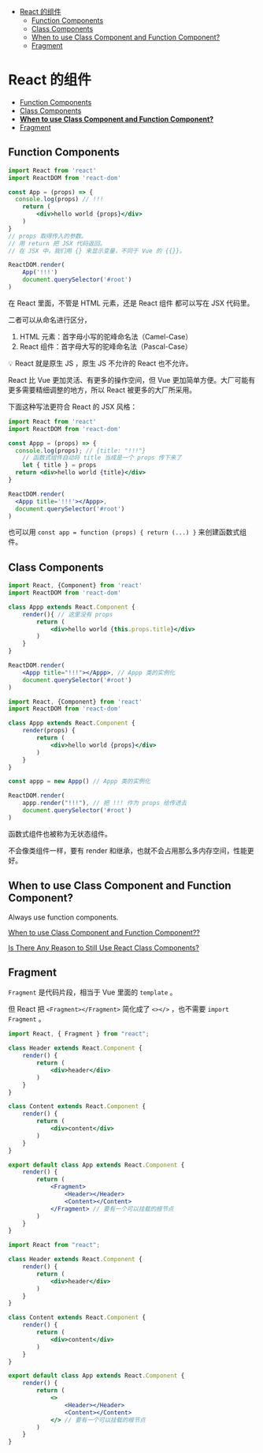 - [React 的组件](#react-的组件)
  - [Function Components](#function-components)
  - [Class Components](#class-components)
  - [When to use Class Component and Function Component?](#when-to-use-class-component-and-function-component)
  - [Fragment](#fragment)

# React 的组件

  - [Function Components](#function-components)
  - [Class Components](#class-components)
  - [**When to use Class Component and Function Component?**](#when-to-use-class-component-and-function-component)
  - [Fragment](#fragment)

## Function Components

```jsx
import React from 'react'
import ReactDOM from 'react-dom'

const App = (props) => {
  console.log(props) // !!!
	return (
		<div>hello world {props}</div>
	)
}
// props 取得传入的参数。
// 用 return 把 JSX 代码返回。
// 在 JSX 中，我们用 {} 来显示变量，不同于 Vue 的 {{}}。

ReactDOM.render(
	App('!!!')
	document.querySelector('#root')
)
```

在 React 里面，不管是 HTML 元素，还是 React 组件 都可以写在 JSX 代码里。

二者可以从命名进行区分，

1. HTML 元素：首字母小写的驼峰命名法（Camel-Case）
2. React 组件：首字母大写的驼峰命名法（Pascal-Case）

<aside>
💡 React 就是原生 JS ，原生 JS 不允许的 React 也不允许。

React 比 Vue 更加灵活、有更多的操作空间，但 Vue 更加简单方便。大厂可能有更多需要精细调整的地方，所以 React 被更多的大厂所采用。

</aside>

下面这种写法更符合 React 的 JSX 风格：

```jsx
import React from 'react'
import ReactDOM from 'react-dom'

const Appp = (props) => {
  console.log(props); // {title: "!!!"}
	// 函数式组件自动将 title 当成是一个 props 传下来了
	let { title } = props
  return <div>hello world {title}</div>
}

ReactDOM.render(
  <Appp title='!!!'></Appp>,
  document.querySelector('#root')
)
```

也可以用 `const app = function (props) { return (...) }` 来创建函数式组件。

## Class Components

```jsx
import React, {Component} from 'react'
import ReactDOM from 'react-dom'

class Appp extends React.Component {
    render(){ // 这里没有 props
        return (
            <div>hello world {this.props.title}</div>
        )
    }
} 

ReactDOM.render(
    <Appp title="!!!"></Appp>, // Appp 类的实例化
    document.querySelector('#root')
)
```

```jsx
import React, {Component} from 'react'
import ReactDOM from 'react-dom'

class Appp extends React.Component {
    render(props) {
        return (
            <div>hello world {props}</div>
        )
    }
}

const appp = new Appp() // Appp 类的实例化

ReactDOM.render(
    appp.render("!!!"), // 把 !!! 作为 props 给传进去
    document.querySelector('#root')
)
```

函数式组件也被称为无状态组件。

不会像类组件一样，要有 render 和继承，也就不会占用那么多内存空间，性能更好。

## When to use Class Component and Function Component?

Always use function components.

[When to use Class Component and Function Component??](https://dev.to/phanimurari/where-to-use-class-component-and-functional-component-1ed5)

[Is There Any Reason to Still Use React Class Components?](https://medium.com/geekculture/is-there-any-reason-to-still-use-react-class-components-9b6a1e6aa9ef)

## Fragment

`Fragment` 是代码片段，相当于 Vue 里面的 `template` 。

但 React 把 `<Fragment></Fragment>` 简化成了 `<></>` ，也不需要 `import Fragment` 。

```jsx
import React, { Fragment } from "react";

class Header extends React.Component {
    render() {
        return (
            <div>header</div>
        )
    }
}

class Content extends React.Component {
    render() {
        return (
            <div>content</div>
        )
    }
}

export default class App extends React.Component {
    render() {
        return (
            <Fragment>
                <Header></Header>
                <Content></Content>
            </Fragment> // 要有一个可以挂载的根节点
        )
    }
}
```

```jsx
import React from "react";

class Header extends React.Component {
    render() {
        return (
            <div>header</div>
        )
    }
}

class Content extends React.Component {
    render() {
        return (
            <div>content</div>
        )
    }
}

export default class App extends React.Component {
    render() {
        return (
            <>
                <Header></Header>
                <Content></Content>
            </> // 要有一个可以挂载的根节点
        )
    }
}
```
